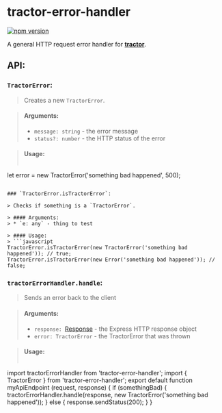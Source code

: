 # tractor-error-handler
[![npm version](https://img.shields.io/npm/v/tractor-error-handler.svg)](https://img.shields.io/npm/v/tractor-error-handler.svg)

A general HTTP request error handler for [**tractor**](https://github.com/TradeMe/tractor).

## API:

### `TractorError`:

> Creates a new `TractorError`.

> #### Arguments:
> * `message: string` - the error message
> * `status?: number` - the HTTP status of the error

> #### Usage:
> ```javascript
let error = new TractorError('something bad happened', 500);
```

### `TractorError.isTractorError`:

> Checks if something is a `TractorError`.

> #### Arguments:
> * `e: any` - thing to test

> #### Usage:
> ```javascript
TractorError.isTractorError(new TractorError('something bad happened')); // true;
TractorError.isTractorError(new Error('something bad happened')); // false;
```

### `tractorErrorHandler.handle`:

> Sends an error back to the client

> #### Arguments:
> * `response: `[Response](http://expressjs.com/es/api.html#res) - the Express HTTP response object
> * `error: TractorError` - the TractorError that was thrown

> #### Usage:
> ```javascript
import tractorErrorHandler from 'tractor-error-handler';
import { TractorError } from 'tractor-error-handler';
export default function myApiEndpoint (request, response) {
    if (somethingBad) {
        tractorErrorHandler.handle(response, new TractorError('something bad happened'));
    } else {
        response.sendStatus(200);
    }
}
```
